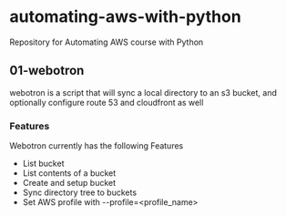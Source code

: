 # automating-aws-with-python
Repository for Automating AWS course with Python

## 01-webotron
webotron is a script that will sync a local directory to an s3 bucket, and optionally configure route 53 and cloudfront as well

### Features

Webotron currently has the following Features

- List bucket
- List contents of a bucket
- Create and setup bucket
- Sync directory tree to buckets
- Set AWS profile with --profile=<profile_name>
